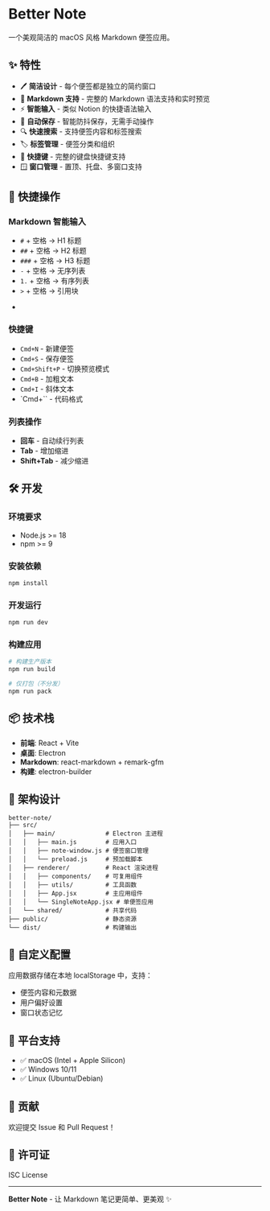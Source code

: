 # Better Note

一个美观简洁的 macOS 风格 Markdown 便签应用。

## ✨ 特性

- 🖊️ **简洁设计** - 每个便签都是独立的简约窗口
- 📝 **Markdown 支持** - 完整的 Markdown 语法支持和实时预览
- ⚡ **智能输入** - 类似 Notion 的快捷语法输入
- 💾 **自动保存** - 智能防抖保存，无需手动操作
- 🔍 **快速搜索** - 支持便签内容和标签搜索
- 🏷️ **标签管理** - 便签分类和组织
- 🎯 **快捷键** - 完整的键盘快捷键支持
- 🪟 **窗口管理** - 置顶、托盘、多窗口支持

## 🚀 快捷操作

### Markdown 智能输入
- `#` + 空格 → H1 标题
- `##` + 空格 → H2 标题  
- `###` + 空格 → H3 标题
- `-` + 空格 → 无序列表
- `1.` + 空格 → 有序列表
- `>` + 空格 → 引用块
- ``` + 空格 → 代码块

### 快捷键
- `Cmd+N` - 新建便签
- `Cmd+S` - 保存便签  
- `Cmd+Shift+P` - 切换预览模式
- `Cmd+B` - 加粗文本
- `Cmd+I` - 斜体文本
- `Cmd+\`` - 代码格式

### 列表操作
- **回车** - 自动续行列表
- **Tab** - 增加缩进
- **Shift+Tab** - 减少缩进

## 🛠️ 开发

### 环境要求
- Node.js >= 18
- npm >= 9

### 安装依赖
```bash
npm install
```

### 开发运行
```bash
npm run dev
```

### 构建应用
```bash
# 构建生产版本
npm run build

# 仅打包（不分发）
npm run pack
```

## 📦 技术栈

- **前端**: React + Vite
- **桌面**: Electron
- **Markdown**: react-markdown + remark-gfm
- **构建**: electron-builder

## 🎯 架构设计

```
better-note/
├── src/
│   ├── main/              # Electron 主进程
│   │   ├── main.js        # 应用入口
│   │   ├── note-window.js # 便签窗口管理
│   │   └── preload.js     # 预加载脚本
│   ├── renderer/          # React 渲染进程
│   │   ├── components/    # 可复用组件
│   │   ├── utils/         # 工具函数
│   │   ├── App.jsx        # 主应用组件
│   │   └── SingleNoteApp.jsx # 单便签应用
│   └── shared/            # 共享代码
├── public/                # 静态资源
└── dist/                  # 构建输出
```

## 🔧 自定义配置

应用数据存储在本地 localStorage 中，支持：
- 便签内容和元数据
- 用户偏好设置
- 窗口状态记忆

## 📱 平台支持

- ✅ macOS (Intel + Apple Silicon)
- ✅ Windows 10/11
- ✅ Linux (Ubuntu/Debian)

## 🤝 贡献

欢迎提交 Issue 和 Pull Request！

## 📄 许可证

ISC License

---

**Better Note** - 让 Markdown 笔记更简单、更美观 ✨